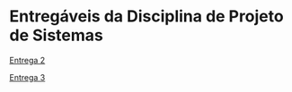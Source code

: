 # Entregáveis da Disciplina de Projeto de Sistemas

[Entrega 2](/projeto_sistemas/entrega2)

[Entrega 3](/projeto_sistemas/entrega3)
